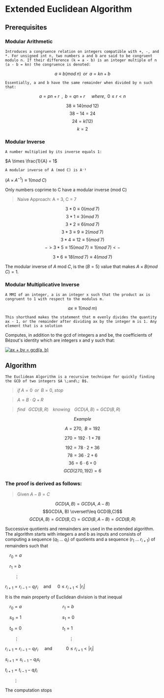 # Extended Euclidean Algorithm

## Prerequisites

### Modular Arithmetic

	Introduces a congruence relation on integers compatible with +, -, and *. For unsigned int n, two numbers a and b are said to be congruent modulo n. If their difference (k = a - b) is an integer multiple of n (a - b = kn) the congruence is denoted:

$$a ≡ b (mod\;n)\;\;or\;\;a = kn + b$$ 

	Essentially, a and b have the same remainder when divided by n such that:

$$a = pn + r\;\;,\;\;b = qn + r\;\;\;\;\;\;where,\;\;0\leq r < n$$



$$38 ≡ 14 (mod\;12)$$
$$38 - 14 = 24$$
$$24 = k(12)$$
$$k = 2$$

### Modular Inverse
	A number multiplied by its inverse equals 1:
$A \times \frac{1}{A} = 1$

	A modular inverse of A (mod C) is A⁻¹

$(A \times A^{-1}) ≡ 1(mod\;C)$

Only numbers coprime to C have a modular inverse (mod C)



>Naive Approach: A = 3, C = 7

$$3 * 0 ≡ 0(mod\;7)$$
$$3 * 1 ≡ 3(mod\;7)$$
$$3 * 2 ≡ 6 (mod\;7)$$
$$3 * 3 ≡ 9 ≡ 2 (mod\;7)$$
$$3 * 4 ≡ 12 ≡ 5 (mod\;7)$$
$$->3 * 5 ≡ 15 (mod\;7) ≡ 1 (mod\;7)<-$$

$$3 * 6 ≡ 18 (mod\;7) ≡ 4 (mod\;7)$$

The modular inverse of $A$ mod $C$, is the $(B = 5)$ value that makes $A \times B (mod\;C) = 1$.

### Modular Multiplicative Inverse

	A MMI of an integer, a is an integer x such that the product ax is congruent to 1 with respect to the modulus m.

$$ax ≡ 1 (mod\;m)$$

	This shorthand makes the statement that m evenly divides the quantity ax - 1, or the remainder after dividing ax by the integer m is 1. Any element that is a solution

Computes, in addition to the gcd of integers a and be, the coefficients of Bézout's identity which are integers x and y such that: 


<a href="https://www.codecogs.com/eqnedit.php?latex=\bg_white&space;ax&space;&plus;&space;by&space;=&space;gcd(a,&space;b)" target="_blank"><img src="https://latex.codecogs.com/gif.latex?\bg_white&space;ax&space;&plus;&space;by&space;=&space;gcd(a,&space;b)" title="ax + by = gcd(a, b)" /></a>

## Algorithm

	The Euclidean Algorithm is a recursive technique for quickly finding the GCD of two integers $A \;and\; B$. 

>$if\;A = 0\;\;or\;\;B = 0,\;stop$

>$A = B \cdot Q + R$

>$find\;\;\;GCD(B, R)\;\;\;\;knowing\;\;\;\;GCD(A,B) = GCD(B, R)$

$$Example$$

$$A = 270,\;\;B = 192$$

$$270 = 192 \cdot 1 + 78$$

$$192 = 78 \cdot 2 + 36$$
$$78 = 36 \cdot 2 + 6$$
$$36 = 6 \cdot 6 + 0$$
$$GCD(270, 192) = 6$$

### The proof is derived as follows:
>Given $A - B = C$

$$GCD(A, B) = GCD(A,\; A - B)$$
$$GCD(A, B) \overset!\leq GCD(B,C)$$
$$GCD(A, B) = GCD(B, C) = GCD(B, A - B) = GCD(B, R)$$



	



















Successive quotients and remainders are used in the
extended algorithm. The algorithm starts with integers a and b as inputs and consists of computing a sequence $(q_{1}\;...\;q_{i})$ of quotients and a sequence $(r_{1}\;...\;r_{i+1})$ of remainders such that

$\;\;\;\;r_{0} = a$

$\;\;\;\;r_{1} = b$

$\;\;\;\;\;\;\;\;\;\vdots$

$r_{i + 1} = r_{i - 1} - q_{i}r_{i}\;\;\;\;\;$and$\;\;\;\;\;\;0 \leq r_{i+1} < |r_{i}|$ 

It is the main property of Euclidean division is that inequal

$\;\;\;\;r_{0} = a\;\;\;\;\;\;\;\;\;\;\;\;\;\;\;\;\;\;\;\;\;\;\;\;\;\;\;\;\;\;\;\;\;\;\;\;\;\;r_{1} = b$

$\;\;\;\;s_{0} = 1\;\;\;\;\;\;\;\;\;\;\;\;\;\;\;\;\;\;\;\;\;\;\;\;\;\;\;\;\;\;\;\;\;\;\;\;\;\;s_{1} = 0$

$\;\;\;\;t_{0} = 0\;\;\;\;\;\;\;\;\;\;\;\;\;\;\;\;\;\;\;\;\;\;\;\;\;\;\;\;\;\;\;\;\;\;\;\;\;\;t_{1} = 1$

$\;\;\;\;\;\;\;\;\,\vdots\;\;\;\;\;\;\;\;\;\;\;\;\;\;\;\;\;\;\;\;\;\;\;\;\;\;\;\;\;\;\;\;\;\;\;\;\;\;\;\;\;\;\;\;\;\;\;\vdots$

$r_{i + 1} = r_{i -1} - q_{i}r_{i}\;\;\;\;\;\;$and$\;\;\;\;\;\;\;\;\;\;\;\;\;0 \leq r_{i + 1} < |r_{i}|$

$s_{i + 1} = s_{i -1} - q_{i}s_{i}$

$t_{i+1} = t_{i -1} - q_{i}t_{i}$

$\;\;\;\;\;\;\;\;\vdots$

The computation stops 


 









